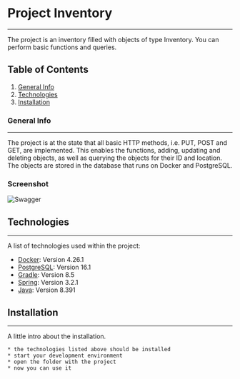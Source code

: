 # Project Inventory
***
The project is an inventory filled with objects of type Inventory. You can perform basic functions and queries.

## Table of Contents
1. [General Info](#general-info)
2. [Technologies](#technologies)
3. [Installation](#installation)

### General Info
***
The project is at the state that all basic HTTP methods, i.e. PUT, POST and GET, are implemented. This enables the functions, adding, updating and deleting objects, as well as querying the objects for their ID and location. The objects are stored in the database that runs on Docker and PostgreSQL.
### Screenshot
![Swagger]("C:\Users\annel\OneDrive\Bilder\Screenshots\Swagger.png")

## Technologies
***
A list of technologies used within the project:
* [Docker](https://docs.docker.com/desktop/release-notes/): Version 4.26.1
* [PostgreSQL](https://www.postgresql.org/download/): Version 16.1
* [Gradle](https://gradle.org/install/): Version 8.5
* [Spring](https://spring.io/): Version 3.2.1
* [Java](https://www.java.com/de/download/manual.jsp): Version 8.391

## Installation
***
A little intro about the installation. 
```
* the technologies listed above should be installed
* start your development environment
* open the folder with the project
* now you can use it
```
